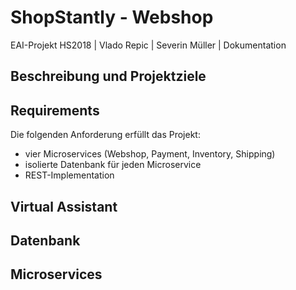 # ShopStantly - Webshop
EAI-Projekt HS2018 | Vlado Repic | Severin Müller | Dokumentation

## Beschreibung und Projektziele

## Requirements
Die folgenden Anforderung erfüllt das Projekt:
* vier Microservices (Webshop, Payment, Inventory, Shipping)
* isolierte Datenbank für jeden Microservice
* REST-Implementation

## Virtual Assistant

## Datenbank

## Microservices

